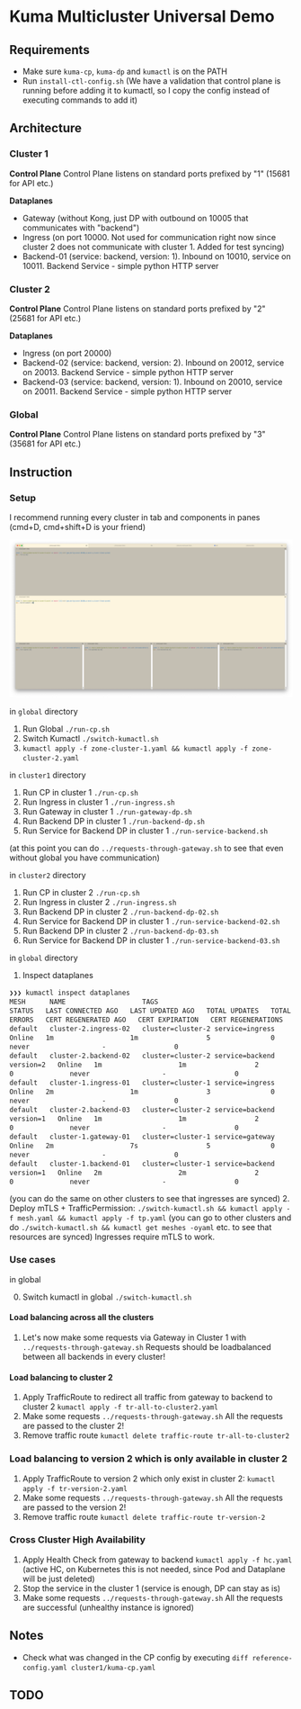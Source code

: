 # Kuma Multicluster Universal Demo

## Requirements
* Make sure `kuma-cp`, `kuma-dp` and `kumactl` is on the PATH
* Run `install-ctl-config.sh` (We have a validation that control plane is running before adding it to kumactl, so I copy the config instead of executing commands to add it)

## Architecture

### Cluster 1

**Control Plane**
Control Plane listens on standard ports prefixed by "1" (15681 for API etc.)

**Dataplanes**
* Gateway (without Kong, just DP with outbound on 10005 that communicates with "backend")
* Ingress (on port 10000. Not used for communication right now since cluster 2 does not communicate with cluster 1. Added for test syncing)
* Backend-01 (service: backend, version: 1). Inbound on 10010, service on 10011.
  Backend Service - simple python HTTP server

### Cluster 2

**Control Plane**
Control Plane listens on standard ports prefixed by "2" (25681 for API etc.)

**Dataplanes**
* Ingress (on port 20000)
* Backend-02 (service: backend, version: 2). Inbound on 20012, service on 20013.
  Backend Service - simple python HTTP server
* Backend-03 (service: backend, version: 1). Inbound on 20010, service on 20011.
  Backend Service - simple python HTTP server

### Global

**Control Plane**
Control Plane listens on standard ports prefixed by "3" (35681 for API etc.)

## Instruction

### Setup
I recommend running every cluster in tab and components in panes (cmd+D, cmd+shift+D is your friend)

![](setup.png)

in `global` directory
1. Run Global `./run-cp.sh`
2. Switch Kumactl `./switch-kumactl.sh`
3. `kumactl apply -f zone-cluster-1.yaml && kumactl apply -f zone-cluster-2.yaml`

in `cluster1` directory
1. Run CP in cluster 1 `./run-cp.sh`
2. Run Ingress in cluster 1 `./run-ingress.sh`
3. Run Gateway in cluster 1 `./run-gateway-dp.sh`
4. Run Backend DP in cluster 1 `./run-backend-dp.sh`
5. Run Service for Backend DP in cluster 1 `./run-service-backend.sh`

(at this point you can do `../requests-through-gateway.sh` to see that even without global you have communication)

in `cluster2` directory
1. Run CP in cluster 2 `./run-cp.sh`
2. Run Ingress in cluster 2 `./run-ingress.sh`
3. Run Backend DP in cluster 2 `./run-backend-dp-02.sh`
4. Run Service for Backend DP in cluster 1 `./run-service-backend-02.sh`
5. Run Backend DP in cluster 2 `./run-backend-dp-03.sh`
6. Run Service for Backend DP in cluster 1 `./run-service-backend-03.sh`

in `global` directory
1. Inspect dataplanes
```
❯❯❯ kumactl inspect dataplanes
MESH      NAME                   TAGS                                          STATUS   LAST CONNECTED AGO   LAST UPDATED AGO   TOTAL UPDATES   TOTAL ERRORS   CERT REGENERATED AGO   CERT EXPIRATION   CERT REGENERATIONS
default   cluster-2.ingress-02   cluster=cluster-2 service=ingress             Online   1m                   1m                 5               0              never                  -                 0
default   cluster-2.backend-02   cluster=cluster-2 service=backend version=2   Online   1m                   1m                 2               0              never                  -                 0
default   cluster-1.ingress-01   cluster=cluster-1 service=ingress             Online   2m                   1m                 3               0              never                  -                 0
default   cluster-2.backend-03   cluster=cluster-2 service=backend version=1   Online   1m                   1m                 2               0              never                  -                 0
default   cluster-1.gateway-01   cluster=cluster-1 service=gateway             Online   2m                   7s                 5               0              never                  -                 0
default   cluster-1.backend-01   cluster=cluster-1 service=backend version=1   Online   2m                   2m                 2               0              never                  -                 0
```
(you can do the same on other clusters to see that ingresses are synced)
2. Deploy mTLS + TrafficPermission: `./switch-kumactl.sh && kumactl apply -f mesh.yaml && kumactl apply -f tp.yaml` 
   (you can go to other clusters and do `./switch-kumactl.sh && kumactl get meshes -oyaml` etc. to see that resources are synced)
   Ingresses require mTLS to work.

### Use cases

in global

0. Switch kumactl in global `./switch-kumactl.sh`

#### Load balancing across all the clusters
1. Let's now make some requests via Gateway in Cluster 1 with `../requests-through-gateway.sh`
   Requests should be loadbalanced between all backends in every cluster!

#### Load balancing to cluster 2
1. Apply TrafficRoute to redirect all traffic from gateway to backend to cluster 2 `kumactl apply -f tr-all-to-cluster2.yaml`
2. Make some requests `../requests-through-gateway.sh`
   All the requests are passed to the cluster 2!
3. Remove traffic route `kumactl delete traffic-route tr-all-to-cluster2`

### Load balancing to version 2 which is only available in cluster 2
1. Apply TrafficRoute to version 2 which only exist in cluster 2: `kumactl apply -f tr-version-2.yaml`
2. Make some requests `../requests-through-gateway.sh`
   All the requests are passed to the version 2!
3. Remove traffic route `kumactl delete traffic-route tr-version-2`

### Cross Cluster High Availability
1. Apply Health Check from gateway to backend `kumactl apply -f hc.yaml` (active HC, on Kubernetes this is not needed, since Pod and Dataplane will be just deleted)
2. Stop the service in the cluster 1 (service is enough, DP can stay as is)
3. Make some requests `../requests-through-gateway.sh`
   All the requests are successful (unhealthy instance is ignored)

## Notes
* Check what was changed in the CP config by executing `diff reference-config.yaml cluster1/kuma-cp.yaml`

## TODO
